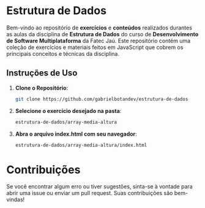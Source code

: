 # Estrutura de Dados

Bem-vindo ao repositório de **exercícios** e **conteúdos** realizados durantes as aulas da disciplina de **Estrutura de Dados** do curso de **Desenvolvimento de Software Multiplataforma** da Fatec Jaú. Este repositório contém uma coleção de exercícios e materiais feitos em JavaScript que cobrem os principais conceitos e técnicas da disciplina.

## Instruções de Uso

1. **Clone o Repositório**:
   ```bash
   git clone https://github.com/gabrielbotandev/estrutura-de-dados

2. **Selecione o exercício desejado na pasta**:
   ```bash
   estrutura-de-dados/array-media-altura

3. **Abra o arquivo index.html com seu navegador**:
   ```bash
   estrutura-de-dados/array-media-altura/index.html

# Contribuições

Se você encontrar algum erro ou tiver sugestões, sinta-se à vontade para abrir uma issue ou enviar um pull request. Suas contribuições são bem-vindas!


